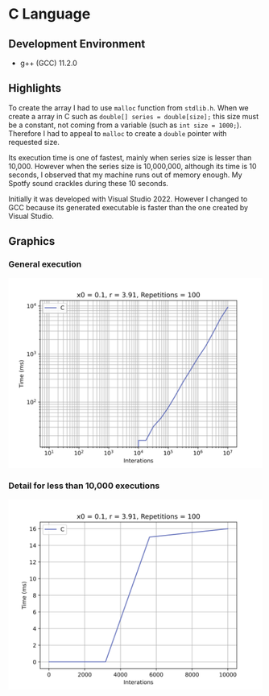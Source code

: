 # C Language

## Development Environment
  - g++ (GCC) 11.2.0

## Highlights
To create the array I had to use `malloc` function from `stdlib.h`. When we create a array in C such as `double[] series = double[size];` this size must be a constant, not coming from a variable (such as `int size = 1000;`). Therefore I had to appeal to `malloc` to create a `double` pointer with requested size.

Its execution time is one of fastest, mainly when series size is lesser than 10,000. However when the series size is 10,000,000, although its time is 10 seconds, I observed that my machine runs out of memory enough. My Spotfy sound crackles during these 10 seconds.

Initially it was developed with Visual Studio 2022. However I changed to GCC because its generated executable is faster than the one created by Visual Studio.

## Graphics
### General execution
![](./assets/x0=0.1_r=3.91_rep=100_2022-03-11_19-04-30_log.svg)
### Detail for less than 10,000 executions
![](./assets/x0=0.1_r=3.91_rep=100_2022-03-11_19-05-26_linear.svg)